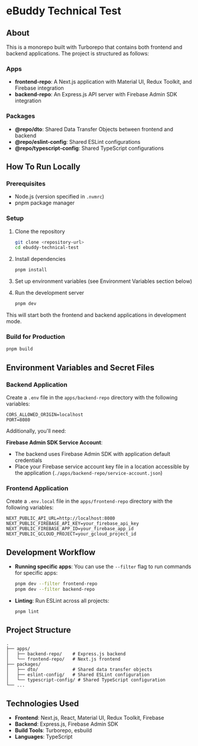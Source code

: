 # eBuddy Technical Test

## About

This is a monorepo built with Turborepo that contains both frontend and backend applications. The project is structured as follows:

### Apps

- **frontend-repo**: A Next.js application with Material UI, Redux Toolkit, and Firebase integration
- **backend-repo**: An Express.js API server with Firebase Admin SDK integration

### Packages

- **@repo/dto**: Shared Data Transfer Objects between frontend and backend
- **@repo/eslint-config**: Shared ESLint configurations
- **@repo/typescript-config**: Shared TypeScript configurations

## How To Run Locally

### Prerequisites

- Node.js (version specified in `.nvmrc`)
- pnpm package manager

### Setup

1. Clone the repository

   ```bash
   git clone <repository-url>
   cd ebuddy-technical-test
   ```

2. Install dependencies

   ```bash
   pnpm install
   ```

3. Set up environment variables (see Environment Variables section below)

4. Run the development server
   ```bash
   pnpm dev
   ```

This will start both the frontend and backend applications in development mode.

### Build for Production

```bash
pnpm build
```

## Environment Variables and Secret Files

### Backend Application

Create a `.env` file in the `apps/backend-repo` directory with the following variables:

```
CORS_ALLOWED_ORIGIN=localhost
PORT=8080
```

Additionally, you'll need:

**Firebase Admin SDK Service Account**:

- The backend uses Firebase Admin SDK with application default credentials
- Place your Firebase service account key file in a location accessible by the application (`./apps/backend-repo/service-account.json`)

### Frontend Application

Create a `.env.local` file in the `apps/frontend-repo` directory with the following variables:

```
NEXT_PUBLIC_API_URL=http://localhost:8080
NEXT_PUBLIC_FIREBASE_API_KEY=your_firebase_api_key
NEXT_PUBLIC_FIREBASE_APP_ID=your_firebase_app_id
NEXT_PUBLIC_GCLOUD_PROJECT=your_gcloud_project_id
```

## Development Workflow

- **Running specific apps**: You can use the `--filter` flag to run commands for specific apps:

  ```bash
  pnpm dev --filter frontend-repo
  pnpm dev --filter backend-repo
  ```

- **Linting**: Run ESLint across all projects:
  ```bash
  pnpm lint
  ```

## Project Structure

```
.
├── apps/
│   ├── backend-repo/    # Express.js backend
│   └── frontend-repo/   # Next.js frontend
├── packages/
│   ├── dto/             # Shared data transfer objects
│   ├── eslint-config/   # Shared ESLint configuration
│   └── typescript-config/ # Shared TypeScript configuration
└── ...
```

## Technologies Used

- **Frontend**: Next.js, React, Material UI, Redux Toolkit, Firebase
- **Backend**: Express.js, Firebase Admin SDK
- **Build Tools**: Turborepo, esbuild
- **Languages**: TypeScript

